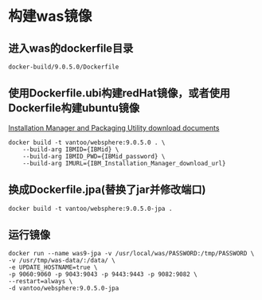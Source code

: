 # 构建was镜像
## 进入was的dockerfile目录
`docker-build/9.0.5.0/Dockerfile`
## 使用Dockerfile.ubi构建redHat镜像，或者使用Dockerfile构建ubuntu镜像
[Installation Manager and Packaging Utility download documents](http://www-01.ibm.com/support/docview.wss?uid=swg27025142)
```
docker build -t vantoo/websphere:9.0.5.0 . \
    --build-arg IBMID={IBMid} \
    --build-arg IBMID_PWD={IBMid_password} \
    --build-arg IMURL={IBM_Installation_Manager_download_url}
```

## 换成Dockerfile.jpa(替换了jar并修改端口)
```
docker build -t vantoo/websphere:9.0.5.0-jpa .
```

## 运行镜像
```
docker run --name was9-jpa -v /usr/local/was/PASSWORD:/tmp/PASSWORD \
-v /usr/tmp/was-data/:/data/ \
-e UPDATE_HOSTNAME=true \
-p 9060:9060 -p 9043:9043 -p 9443:9443 -p 9082:9082 \
--restart=always \
-d vantoo/websphere:9.0.5.0-jpa
```
